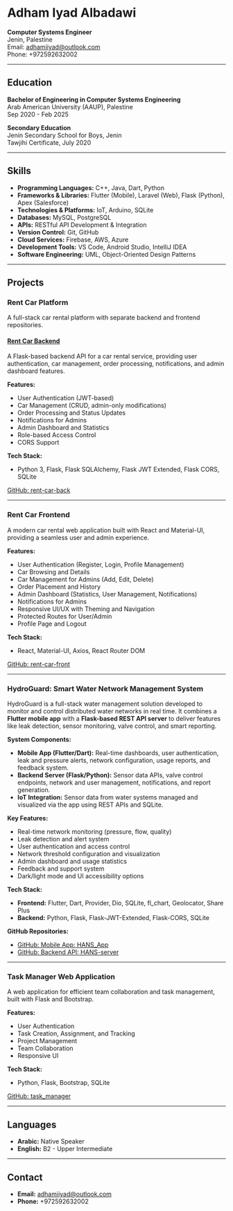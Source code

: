 # Adham Iyad Albadawi

**Computer Systems Engineer**  
Jenin, Palestine  
Email: adhamiiyad@outlook.com  
Phone: +972592632002

---

## Education

**Bachelor of Engineering in Computer Systems Engineering**  
Arab American University (AAUP), Palestine  
Sep 2020 - Feb 2025

**Secondary Education**  
Jenin Secondary School for Boys, Jenin  
Tawjihi Certificate, July 2020

---

## Skills

- **Programming Languages:** C++, Java, Dart, Python
- **Frameworks & Libraries:** Flutter (Mobile), Laravel (Web), Flask (Python), Apex (Salesforce)
- **Technologies & Platforms:** IoT, Arduino, SQLite
- **Databases:** MySQL, PostgreSQL
- **APIs:** RESTful API Development & Integration
- **Version Control:** Git, GitHub
- **Cloud Services:** Firebase, AWS, Azure
- **Development Tools:** VS Code, Android Studio, IntelliJ IDEA
- **Software Engineering:** UML, Object-Oriented Design Patterns

---

## Projects

### Rent Car Platform

A full-stack car rental platform with separate backend and frontend repositories.

#### [Rent Car Backend](https://github.com/adhamiiyad/rent-car-back)
A Flask-based backend API for a car rental service, providing user authentication, car management, order processing, notifications, and admin dashboard features.

**Features:**
- User Authentication (JWT-based)
- Car Management (CRUD, admin-only modifications)
- Order Processing and Status Updates
- Notifications for Admins
- Admin Dashboard and Statistics
- Role-based Access Control
- CORS Support

**Tech Stack:**
- Python 3, Flask, Flask SQLAlchemy, Flask JWT Extended, Flask CORS, SQLite

[GitHub: rent-car-back](https://github.com/adhamiiyad/rent-car-back)

---

### Rent Car Frontend

A modern car rental web application built with React and Material-UI, providing a seamless user and admin experience.

**Features:**
- User Authentication (Register, Login, Profile Management)
- Car Browsing and Details
- Car Management for Admins (Add, Edit, Delete)
- Order Placement and History
- Admin Dashboard (Statistics, User Management, Notifications)
- Notifications for Admins
- Responsive UI/UX with Theming and Navigation
- Protected Routes for User/Admin
- Profile Page and Logout

**Tech Stack:**
- React, Material-UI, Axios, React Router DOM

[GitHub: rent-car-front](https://github.com/adhamiiyad/rent-car-front)

---

### HydroGuard: Smart Water Network Management System

HydroGuard is a full-stack water management solution developed to monitor and control distributed water networks in real time. It combines a **Flutter mobile app** with a **Flask-based REST API server** to deliver features like leak detection, sensor monitoring, valve control, and smart reporting.

**System Components:**
- **Mobile App (Flutter/Dart):** Real-time dashboards, user authentication, leak and pressure alerts, network configuration, usage reports, and feedback system.
- **Backend Server (Flask/Python):** Sensor data APIs, valve control endpoints, network and user management, notifications, and report generation.
- **IoT Integration:** Sensor data from water systems managed and visualized via the app using REST APIs and SQLite.

**Key Features:**
- Real-time network monitoring (pressure, flow, quality)
- Leak detection and alert system
- User authentication and access control
- Network threshold configuration and visualization
- Admin dashboard and usage statistics
- Feedback and support system
- Dark/light mode and UI accessibility options

**Tech Stack:**
- **Frontend:** Flutter, Dart, Provider, Dio, SQLite, fl_chart, Geolocator, Share Plus
- **Backend:** Python, Flask, Flask-JWT-Extended, Flask-CORS, SQLite

**GitHub Repositories:**
- [GitHub: Mobile App: HANS_App](https://github.com/adhamiiyad/HANS_App)
- [GitHub: Backend API: HANS-server](https://github.com/adhamiiyad/HANS-server)

---

### Task Manager Web Application

A web application for efficient team collaboration and task management, built with Flask and Bootstrap.

**Features:**
- User Authentication
- Task Creation, Assignment, and Tracking
- Project Management
- Team Collaboration
- Responsive UI

**Tech Stack:**
- Python, Flask, Bootstrap, SQLite

[GitHub: task_manager](https://github.com/adhamiiyad/task_manager.git)

---

## Languages

- **Arabic:** Native Speaker
- **English:** B2 - Upper Intermediate

---

## Contact

- **Email:** adhamiiyad@outlook.com
- **Phone:** +972592632002

